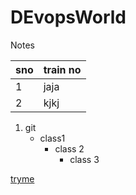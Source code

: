 # DEvopsWorld
Notes


sno | train no
----|--------
1|jaja
2|kjkj

 1. git
    - class1
      - class 2
         - class 3
 
[tryme](https://www.google.com/)
